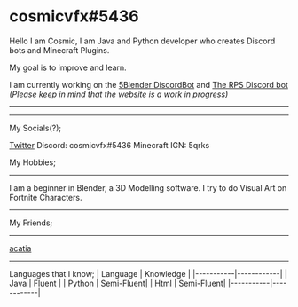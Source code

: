 # cosmicvfx#5436

Hello I am Cosmic, I am Java and Python developer who creates Discord bots and Minecraft Plugins.

My goal is to improve and learn.

I am currently working on the [5Blender DiscordBot](https://github.com/cosmic-vfx/5BlenderJDABot) and [The RPS Discord bot](https://rpswebsite.herokuapp.com) *(Please keep in mind that the website is a work in progress)*<hr>
<hr>
My Socials(?);

[Twitter](https://twitter.com/CosmicVFX_)
Discord: cosmicvfx#5436
Minecraft IGN: 5qrks

My Hobbies;<hr>
I am a beginner in Blender, a 3D Modelling software. I try to do Visual Art on Fortnite Characters.<hr>

My Friends;<hr>

[acatia](https://github.com/acatiadroid)
<hr>
Languages that I know;
| Language  | Knowledge  |
|-----------|------------|
| Java      | Fluent     |
| Python    | Semi-Fluent|
| Html      | Semi-Fluent|
|-----------|------------|
